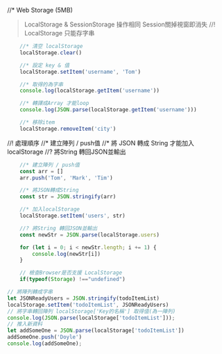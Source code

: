//* Web Storage (5MB)
> LocalStorage & SessionStorage 操作相同
> Session關掉視窗即消失
//! LocalStorage 只能存字串


```js
    //* 清空 localStorage
    localStorage.clear()

    //* 設定 key & 值
    localStorage.setItem('username', 'Tom')

    //* 取得的為字串
    console.log(localStorage.getItem('username'))

    //* 轉譯成Array 才能loop
    console.log(JSON.parse(localStorage.getItem('username')))

    //* 移除item
    localStorage.removeItem('city')
```

//! 處理順序
//* 建立陣列 / push值
//* 將 JSON 轉成 String 才能加入 localStorage
//? 將String 轉回JSON並輸出
```js
    //* 建立陣列 / push值
    const arr = []
    arr.push('Tom', 'Mark', 'Tim')

    //* 將JSON轉成String
    const str = JSON.stringify(arr)

    //* 加入localStorage
    localStorage.setItem('users', str)

    //? 將String 轉回JSON並輸出
    const newStr = JSON.parse(localStorage.users)

    for (let i = 0; i < newStr.length; i += 1) { 
        console.log(newStr[i]) 
    }

    // 檢查Browser是否支援 LocalStorage
    if(typeof(Storage) !=="undefined") 
```

```js
// 將陣列轉成字串
let JSONReadyUsers = JSON.stringify(todoItemList)
localStorage.setItem('todoItemList', JSONReadyUsers)
// 將字串轉回陣列 localStorage['Key的名稱'] 取得值(為一陣列)
console.log(JSON.parse(localStorage['todoItemList']));
// 推入新資料
let addSomeOne = JSON.parse(localStorage['todoItemList'])
addSomeOne.push('Doyle')
console.log(addSomeOne);